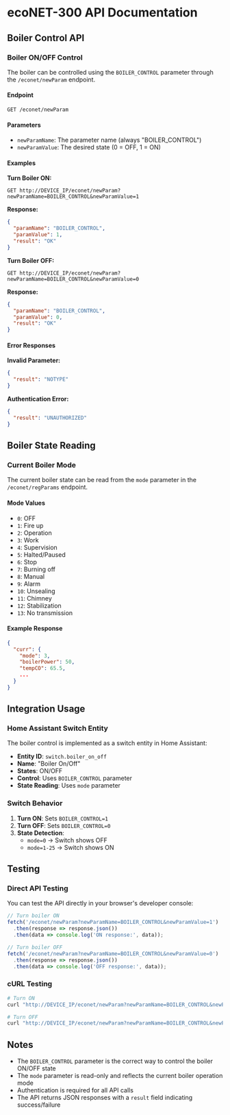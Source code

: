 # ecoNET-300 API Documentation

## Boiler Control API

### Boiler ON/OFF Control

The boiler can be controlled using the `BOILER_CONTROL` parameter through the `/econet/newParam` endpoint.

#### Endpoint
```
GET /econet/newParam
```

#### Parameters
- `newParamName`: The parameter name (always "BOILER_CONTROL")
- `newParamValue`: The desired state (0 = OFF, 1 = ON)

#### Examples

**Turn Boiler ON:**
```
GET http://DEVICE_IP/econet/newParam?newParamName=BOILER_CONTROL&newParamValue=1
```

**Response:**
```json
{
  "paramName": "BOILER_CONTROL",
  "paramValue": 1,
  "result": "OK"
}
```

**Turn Boiler OFF:**
```
GET http://DEVICE_IP/econet/newParam?newParamName=BOILER_CONTROL&newParamValue=0
```

**Response:**
```json
{
  "paramName": "BOILER_CONTROL",
  "paramValue": 0,
  "result": "OK"
}
```

#### Error Responses

**Invalid Parameter:**
```json
{
  "result": "NOTYPE"
}
```

**Authentication Error:**
```json
{
  "result": "UNAUTHORIZED"
}
```

## Boiler State Reading

### Current Boiler Mode

The current boiler state can be read from the `mode` parameter in the `/econet/regParams` endpoint.

#### Mode Values
- `0`: OFF
- `1`: Fire up
- `2`: Operation
- `3`: Work
- `4`: Supervision
- `5`: Halted/Paused
- `6`: Stop
- `7`: Burning off
- `8`: Manual
- `9`: Alarm
- `10`: Unsealing
- `11`: Chimney
- `12`: Stabilization
- `13`: No transmission

#### Example Response
```json
{
  "curr": {
    "mode": 3,
    "boilerPower": 50,
    "tempCO": 65.5,
    ...
  }
}
```

## Integration Usage

### Home Assistant Switch Entity

The boiler control is implemented as a switch entity in Home Assistant:

- **Entity ID**: `switch.boiler_on_off`
- **Name**: "Boiler On/Off"
- **States**: ON/OFF
- **Control**: Uses `BOILER_CONTROL` parameter
- **State Reading**: Uses `mode` parameter

### Switch Behavior

1. **Turn ON**: Sets `BOILER_CONTROL=1`
2. **Turn OFF**: Sets `BOILER_CONTROL=0`
3. **State Detection**: 
   - `mode=0` → Switch shows OFF
   - `mode=1-25` → Switch shows ON

## Testing

### Direct API Testing

You can test the API directly in your browser's developer console:

```javascript
// Turn boiler ON
fetch('/econet/newParam?newParamName=BOILER_CONTROL&newParamValue=1')
  .then(response => response.json())
  .then(data => console.log('ON response:', data));

// Turn boiler OFF
fetch('/econet/newParam?newParamName=BOILER_CONTROL&newParamValue=0')
  .then(response => response.json())
  .then(data => console.log('OFF response:', data));
```

### cURL Testing

```bash
# Turn ON
curl "http://DEVICE_IP/econet/newParam?newParamName=BOILER_CONTROL&newParamValue=1"

# Turn OFF
curl "http://DEVICE_IP/econet/newParam?newParamName=BOILER_CONTROL&newParamValue=0"
```

## Notes

- The `BOILER_CONTROL` parameter is the correct way to control the boiler ON/OFF state
- The `mode` parameter is read-only and reflects the current boiler operation mode
- Authentication is required for all API calls
- The API returns JSON responses with a `result` field indicating success/failure 
